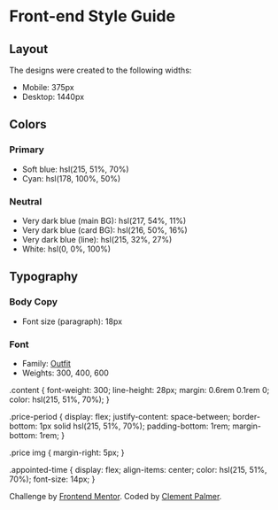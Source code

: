 # Front-end Style Guide

## Layout

The designs were created to the following widths:

- Mobile: 375px
- Desktop: 1440px

## Colors

### Primary

- Soft blue: hsl(215, 51%, 70%)
- Cyan: hsl(178, 100%, 50%)

### Neutral

- Very dark blue (main BG): hsl(217, 54%, 11%)
- Very dark blue (card BG): hsl(216, 50%, 16%)
- Very dark blue (line): hsl(215, 32%, 27%)
- White: hsl(0, 0%, 100%)

## Typography

### Body Copy

- Font size (paragraph): 18px

### Font

- Family: [Outfit](https://fonts.google.com/specimen/Outfit)
- Weights: 300, 400, 600






.content {
    font-weight: 300;
    line-height: 28px;
    margin: 0.6rem 0.1rem 0;
    color: hsl(215, 51%, 70%);
}

.price-period {
    display: flex;
    justify-content: space-between;
    border-bottom: 1px solid hsl(215, 51%, 70%);
    padding-bottom: 1rem;
    margin-bottom: 1rem;
}

.price img {
    margin-right: 5px;
}

.appointed-time {
    display: flex;
    align-items: center;
    color: hsl(215, 51%, 70%);
    font-size: 14px;
}



<div class="attribution">    
    Challenge by <a href="https://www.frontendmentor.io?ref=challenge" target="_blank">Frontend Mentor</a>. 
    Coded by <a href="https://clempalmer.net.app">Clement Palmer</a>.
  </div>